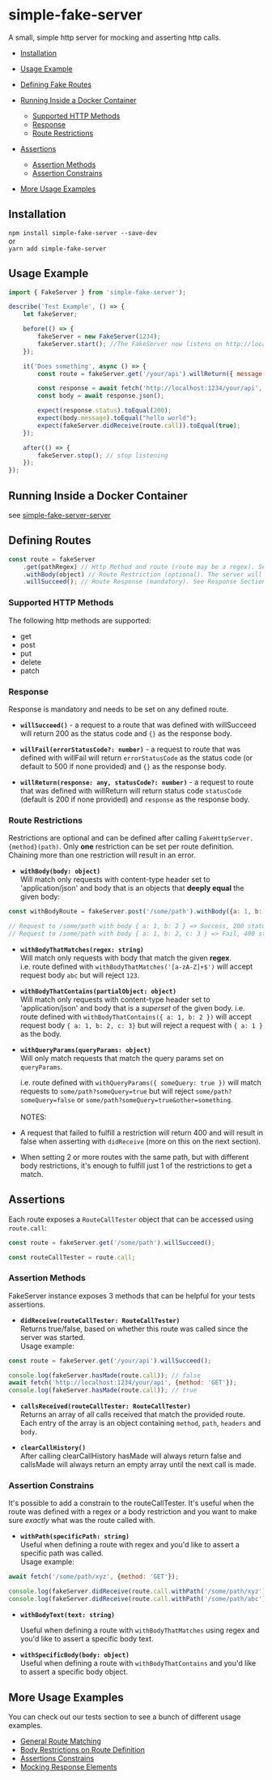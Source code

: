 # simple-fake-server


A small, simple http server for mocking and asserting http calls.


-   [Installation](#installation)
-   [Usage Example](#usage-example)
-   [Defining Fake Routes](#defining-routes)
-   [Running Inside a Docker Container](#Running-Inside-a-Docker-Container)

    -   [Supported HTTP Methods](#supported-http-methods)
    -   [Response](#response)
    -   [Route Restrictions](#route-restrictions)
-   [Assertions](#assertions)
    -   [Assertion Methods](#assertion-methods)
    -   [Assertion Constrains](#assertion-constrains)
-   [More Usage Examples](#more-usage-examples)

## Installation

`npm install simple-fake-server --save-dev`  
or  
`yarn add simple-fake-server`

## Usage Example

```js
import { FakeServer } from 'simple-fake-server');

describe('Test Example', () => {
    let fakeServer;

    before(() => {
        fakeServer = new FakeServer(1234);
        fakeServer.start(); //The FakeServer now listens on http://localhost:1234
    });

    it('Does something', async () => {
        const route = fakeServer.get('/your/api').willReturn({ message: "hello world" });

        const response = await fetch('http://localhost:1234/your/api', { method: 'GET' });
        const body = await response.json();

        expect(response.status).toEqual(200);
        expect(body.message).toEqual("hello world");
        expect(fakeServer.didReceive(route.call)).toEqual(true);
    });

    after(() => {
        fakeServer.stop(); // stop listening
    });
});
```

## Running Inside a Docker Container

see [simple-fake-server-server](http-host/README.md)

## Defining Routes

```js
const route = fakeServer
    .get(pathRegex) // Http Method and route (route may be a regex). See Supported HTTP Methods section.
    .withBody(object) // Route Restriction (optional). The server will only respond to requests matching the restriction. See Route Restrictions section for more info.
    .willSucceed(); // Route Response (mandatory). See Response Section for more info.
```

### Supported HTTP Methods

The following http methods are supported:

-   get
-   post
-   put
-   delete
-   patch

### Response

Response is mandatory and needs to be set on any defined route.

-   **`willSucceed()`** - a request to a route that was defined with willSucceed will return 200 as the status code and `{}` as the response body.

-   **`willFail(errorStatusCode?: number)`** - a request to route that was defined with willFail will return `errorStatusCode` as the status code (or default to 500 if none provided) and `{}` as the response body.

-   **`willReturn(response: any, statusCode?: number)`** - a request to route that was defined with willReturn will return status code `statusCode` (default is 200 if none provided) and `response` as the response body.

### Route Restrictions

Restrictions are optional and can be defined after calling `FakeHttpServer.{method}(path)`. Only **one** restriction can be set per route definition.  
Chaining more than one restriction will result in an error.

-   **`withBody(body: object)`**  
    Will match only requests with content-type header set to 'application/json' and body that is an objects that **deeply equal** the given body:

```js
const withBodyRoute = fakeServer.post('/some/path').withBody({a: 1, b: 2}).willSucceed();

// Request to /some/path with body { a: 1, b: 2 } => Success, 200 status code.
// Request to /some/path with body { a: 1, b: 2, c: 3 } => Fail, 400 status code.
```

-   **`withBodyThatMatches(regex: string)`**  
    Will match only requests with body that match the given **regex**.  
    i.e. route defined with `withBodyThatMatches('[a-zA-Z]+$')` will accept request body `abc` but will reject `123`.

-   **`withBodyThatContains(partialObject: object)`**  
    Will match only requests with content-type header set to 'application/json' and body that is a _superset_ of the given body.
    i.e. route defined with `withBodyThatContains({ a: 1, b: 2 })` will accept request body `{ a: 1, b: 2, c: 3}` but will reject a request with `{ a: 1 }` as the body.

-   **`withQueryParams(queryParams: object)`**  
    Will only match requests that match the query params set on `queryParams`.  

    i.e. route defined with `withQueryParams({ someQuery: true })` will match requests to `some/path?someQuery=true` but will reject `some/path?someQuery=false` or `some/path?someQuery=true&other=something`.
<br/><br/>
NOTES:


-   A request that failed to fulfill a restriction will return 400 and will result in false when asserting with `didReceive` (more on this on the next section).
-   When setting 2 or more routes with the same path, but with different body restrictions, it's enough to fulfill just 1 of the restrictions to get a match.

## Assertions

Each route exposes a `RouteCallTester` object that can be accessed using `route.call`:

```js
const route = fakeServer.get('/some/path').willSucceed();

const routeCallTester = route.call;
```

### Assertion Methods

FakeServer instance exposes 3 methods that can be helpful for your tests assertions.

-   **`didReceive(routeCallTester: RouteCallTester)`**  
    Returns true/false, based on whether this route was called since the server was started.  
    Usage example:

```js
const route = fakeServer.get('/your/api').willSucceed();

console.log(fakeServer.hasMade(route.call)); // false
await fetch('http://localhost:1234/your/api', {method: 'GET'});
console.log(fakeServer.hasMade(route.call)); // true
```

-   **`callsReceived(routeCallTester: RouteCallTester)`**  
    Returns an array of all calls received that match the provided route.  
    Each entry of the array is an object containing `method`, `path`, `headers` and `body`.

-   **`clearCallHistory()`**  
    After calling clearCallHistory hasMade will always return false and callsMade will always return an empty array until the next call is made.


### Assertion Constrains

It's possible to add a constrain to the routeCallTester. It's useful when the route was defined with a regex or a body restriction and you want to make sure _exactly_ what was the route called with.

-   **`withPath(specificPath: string)`**  
    Useful when defining a route with regex and you'd like to assert a specific path was called.  
    Usage example:

```js
await fetch('/some/path/xyz', {method: 'GET'});

console.log(fakeServer.didReceive(route.call.withPath('/some/path/xyz'))); // true
console.log(fakeServer.didReceive(route.call.withPath('/some/path/abc'))); // false
```

-   **`withBodyText(text: string)`**  

    Useful when defining a route with `withBodyThatMatches` using regex and you'd like to assert a specific body text.

-   **`withSpecificBody(body: object)`**  
    Useful when defining a route with `withBodyThatContains` and you'd like to assert a specific body object.

## More Usage Examples

You can check out our tests section to see a bunch of different usage examples.

-   [General Route Matching](./__tests__/route-matching-general-tests.ts)
-   [Body Restrictions on Route Definition](./__tests__/body-restrictions-on-route-definition-tests.ts)
-   [Assertions Constrains](./__tests__/body-restrictions-on-assertion-tests.ts)
-   [Mocking Response Elements](./__tests__/mocking-response-elements.ts)
